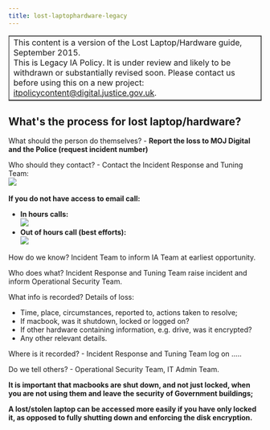 ```yaml
---
title: lost-laptophardware-legacy
---
```


<table border='1'>
<tr>
<td>This content is a version of the Lost Laptop/Hardware guide, September 2015.<br/>
This is Legacy IA Policy. It is under review and likely to be withdrawn or substantially revised soon. Please contact us before using this on a new project: <a href="mailto:itpolicycontent@digital.justice.gov.uk?subject=lost-laptop-hardware">itpolicycontent@digital.justice.gov.uk</a>.</td>
</tr>
</table>

## What's the process for lost laptop/hardware?
 
What should the person do themselves? -  **Report the loss to MOJ Digital and the Police (request incident number)**

Who should they contact? - Contact the Incident Response and Tuning Team:<br/>
![](https://s3-eu-west-2.amazonaws.com/intranet-prod-storage-1dvcquh7kophi/uploads/2018/01/3ab6c2967979a0681cbd8a512f45bbb9.gif)&nbsp;

**If you do not have access to email call:**

<ul>
<li><b>In hours calls:</b><br/><img src="https://s3-eu-west-2.amazonaws.com/intranet-prod-storage-1dvcquh7kophi/uploads/2018/01/b6671e8f462bb54587f54b1738e23699.gif">&nbsp;</li>
<li><b>Out of hours call (best efforts):</b><br/><img src="https://s3-eu-west-2.amazonaws.com/intranet-prod-storage-1dvcquh7kophi/uploads/2018/01/5a456037048cd81f7e65596ae2eb165d.gif">&nbsp;</li>
</ul>

How do we know? Incident Team to inform IA Team at earliest opportunity.

Who does what? Incident Response and Tuning Team raise incident and inform Operational Security Team.

What info is recorded? Details of loss:

*   Time, place, circumstances, reported to, actions taken to resolve;
*   If macbook, was it shutdown, locked or logged on?
*   If other hardware containing information, e.g. drive, was it encrypted?
*   Any other relevant details.

Where is it recorded? - Incident Response and Tuning Team log on .....

Do we tell others? - Operational Security Team, IT Admin Team.

**It is important that macbooks are shut down, and not just locked, when you are not using them and leave the security of Government buildings;**

**A lost/stolen laptop can be accessed more easily if you have only locked it, as opposed to fully shutting down and enforcing the disk encryption.**